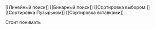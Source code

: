 [[Линейный поиск]]
[[Бинарный поиск]]
[[Сортировка выбором.]]
[[Сортировка Пузырьком]]
[[Сортировка вставками]]

Стоит понимать